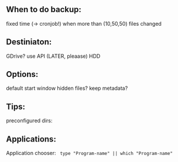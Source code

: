 ## When to do backup:
fixed time (-> cronjob!)
when more than (10,50,50) files changed

## Destiniaton:
GDrive? use API (LATER, pleaase)
HDD

## Options:
default start window
hidden files?
keep metadata?

## Tips:
preconfigured dirs:

## Applications:
Application chooser: ``` type "Program-name" || which "Program-name"```
